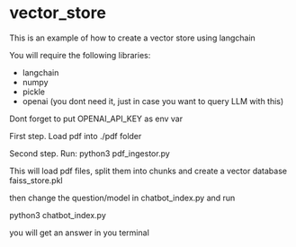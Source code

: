 # vector_store
This is an example of how to create a vector store using langchain

You will require the following libraries:
- langchain
- numpy
- pickle
- openai (you dont need it, just in case you want to query LLM with this)

Dont forget to put OPENAI_API_KEY as env var

First step. Load pdf into ./pdf folder

Second step. Run:
python3 pdf_ingestor.py

This will load pdf files, split them into chunks and create a vector database faiss_store.pkl 

then change the question/model in chatbot_index.py and run 

python3 chatbot_index.py

you will get an answer in you terminal
